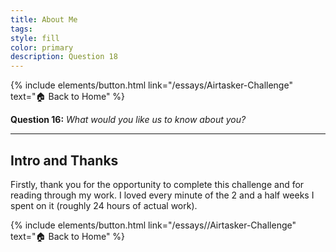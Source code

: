 ```yaml
---
title: About Me
tags:
style: fill
color: primary
description: Question 18
---
```

{% include elements/button.html link="/essays/Airtasker-Challenge" text="🏠 Back to Home" %}

**Question 16:** *What would you like us to know about you?*

---
## Intro and Thanks

Firstly, thank you for the opportunity to complete this challenge and for reading through my work. I loved every minute of the 2 and a half weeks I spent on it (roughly 24 hours of actual work).

<p class="text-center">
{% include elements/button.html link="/essays//Airtasker-Challenge" text="🏠 Back to Home" %}
